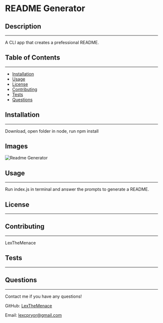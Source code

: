 # README Generator
## Description
***
A CLI app that creates a prefessional README.
## Table of Contents
***
* [Installation](#installation)
* [Usage](#usage)
* [License](#license)
* [Contributing](#contributing)
* [Tests](#tests)
* [Questions](#questions)

## Installation
***
Download, open folder in node, run npm install  
## Images
![Readme Generator](link)
## Usage
***
Run index.js in terminal and answer the prompts to generate a README. 
## License
***

## Contributing
***
LexTheMenace
## Tests
***

## Questions
***
Contact me if you have any questions! 

GitHub: <a href="https://github.com/LexTheMenace/">LexTheMenace</a> 

Email: lexcpryor@gmail.com
